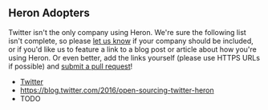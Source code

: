 <!--
    Licensed to the Apache Software Foundation (ASF) under one
    or more contributor license agreements.  See the NOTICE file
    distributed with this work for additional information
    regarding copyright ownership.  The ASF licenses this file
    to you under the Apache License, Version 2.0 (the
    "License"); you may not use this file except in compliance
    with the License.  You may obtain a copy of the License at

      http://www.apache.org/licenses/LICENSE-2.0

    Unless required by applicable law or agreed to in writing,
    software distributed under the License is distributed on an
    "AS IS" BASIS, WITHOUT WARRANTIES OR CONDITIONS OF ANY
    KIND, either express or implied.  See the License for the
    specific language governing permissions and limitations
    under the License.
-->
## Heron Adopters

Twitter isn't the only company using Heron. We're sure the following list isn't complete, so please [let us know](https://github.com/apache/incubator-heron) if your company should be included, or if you'd like us to feature a link to a blog post or article about how you're using Heron. Or even better, add the links yourself (please use HTTPS URLs if possible) and [submit a pull request](https://github.com/apache/incubator-heron)!

* [Twitter](https://twitter.com/)
 * https://blog.twitter.com/2016/open-sourcing-twitter-heron
* TODO
